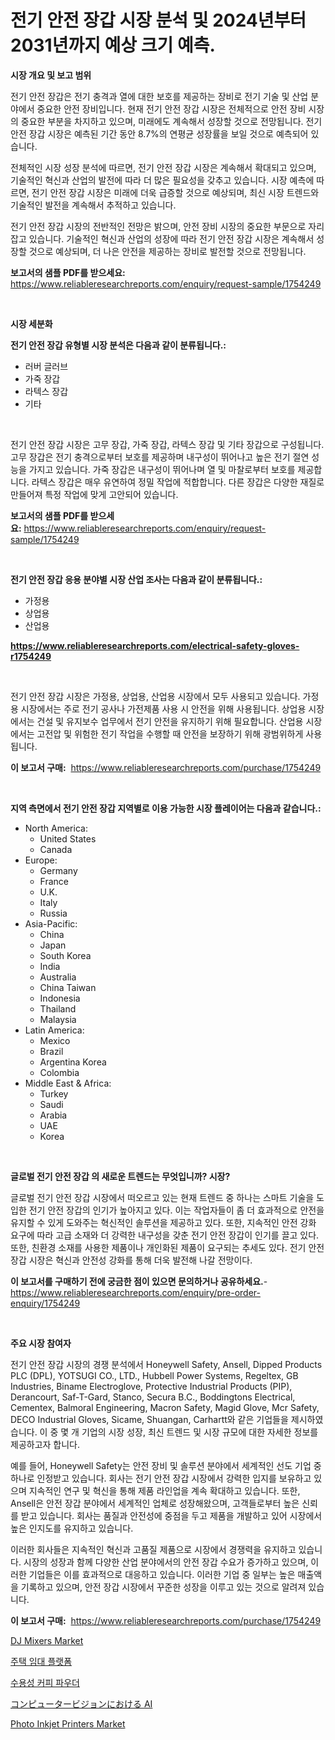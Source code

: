 <p><h1>전기 안전 장갑 시장 분석 및 2024년부터 2031년까지 예상 크기 예측.</h1></p><p><strong>시장 개요 및 보고 범위</strong></p>
<p><p>전기 안전 장갑은 전기 충격과 열에 대한 보호를 제공하는 장비로 전기 기술 및 산업 분야에서 중요한 안전 장비입니다. 현재 전기 안전 장갑 시장은 전체적으로 안전 장비 시장의 중요한 부분을 차지하고 있으며, 미래에도 계속해서 성장할 것으로 전망됩니다. 전기 안전 장갑 시장은 예측된 기간 동안 8.7%의 연평균 성장률을 보일 것으로 예측되어 있습니다.</p><p>전체적인 시장 성장 분석에 따르면, 전기 안전 장갑 시장은 계속해서 확대되고 있으며, 기술적인 혁신과 산업의 발전에 따라 더 많은 필요성을 갖추고 있습니다. 시장 예측에 따르면, 전기 안전 장갑 시장은 미래에 더욱 급증할 것으로 예상되며, 최신 시장 트렌드와 기술적인 발전을 계속해서 추적하고 있습니다.</p><p>전기 안전 장갑 시장의 전반적인 전망은 밝으며, 안전 장비 시장의 중요한 부문으로 자리 잡고 있습니다. 기술적인 혁신과 산업의 성장에 따라 전기 안전 장갑 시장은 계속해서 성장할 것으로 예상되며, 더 나은 안전을 제공하는 장비로 발전할 것으로 전망됩니다.</p></p>
<p><strong>보고서의 샘플 PDF를 받으세요:</strong> <a href="https://www.reliableresearchreports.com/enquiry/request-sample/1754249">https://www.reliableresearchreports.com/enquiry/request-sample/1754249</a></p>
<p>&nbsp;</p>
<p><strong>시장 세분화</strong></p>
<p><strong>전기 안전 장갑 유형별 시장 분석은 다음과 같이 분류됩니다.:</strong></p>
<p><ul><li>러버 글러브</li><li>가죽 장갑</li><li>라텍스 장갑</li><li>기타</li></ul></p>
<p>&nbsp;</p>
<p><p>전기 안전 장갑 시장은 고무 장갑, 가죽 장갑, 라텍스 장갑 및 기타 장갑으로 구성됩니다. 고무 장갑은 전기 충격으로부터 보호를 제공하며 내구성이 뛰어나고 높은 전기 절연 성능을 가지고 있습니다. 가죽 장갑은 내구성이 뛰어나며 열 및 마찰로부터 보호를 제공합니다. 라텍스 장갑은 매우 유연하여 정밀 작업에 적합합니다. 다른 장갑은 다양한 재질로 만들어져 특정 작업에 맞게 고안되어 있습니다.</p></p>
<p><strong>보고서의 샘플 PDF를 받으세요:</strong>&nbsp;<a href="https://www.reliableresearchreports.com/enquiry/request-sample/1754249">https://www.reliableresearchreports.com/enquiry/request-sample/1754249</a></p>
<p>&nbsp;</p>
<p><strong> 전기 안전 장갑 응용 분야별 시장 산업 조사는 다음과 같이 분류됩니다.:</strong></p>
<p><ul><li>가정용</li><li>상업용</li><li>산업용</li></ul></p>
<p><strong><a href="https://www.reliableresearchreports.com/electrical-safety-gloves-r1754249">https://www.reliableresearchreports.com/electrical-safety-gloves-r1754249</a></strong></p>
<p>&nbsp;</p>
<p><p>전기 안전 장갑 시장은 가정용, 상업용, 산업용 시장에서 모두 사용되고 있습니다. 가정용 시장에서는 주로 전기 공사나 가전제품 사용 시 안전을 위해 사용됩니다. 상업용 시장에서는 건설 및 유지보수 업무에서 전기 안전을 유지하기 위해 필요합니다. 산업용 시장에서는 고전압 및 위험한 전기 작업을 수행할 때 안전을 보장하기 위해 광범위하게 사용됩니다.</p></p>
<p><strong>이 보고서 구매:</strong>&nbsp; <a href="https://www.reliableresearchreports.com/purchase/1754249">https://www.reliableresearchreports.com/purchase/1754249</a></p>
<p>&nbsp;</p>
<p><strong>지역 측면에서 전기 안전 장갑 지역별로 이용 가능한 시장 플레이어는 다음과 같습니다.:</strong></p>
<p><ul>
    <li>
        North America:
        <ul>
            <li>United States</li>
            <li>Canada</li>
        </ul>
    </li>
    <li>
        Europe:
        <ul>
            <li>Germany</li>
            <li>France</li>
            <li>U.K.</li>
            <li>Italy</li>
            <li>Russia</li>
        </ul>
    </li>
    <li>
        Asia-Pacific:
        <ul>
            <li>China</li>
            <li>Japan</li>
            <li>South Korea</li>
            <li>India</li>
            <li>Australia</li>
            <li>China Taiwan</li>
            <li>Indonesia</li>
            <li>Thailand</li>
            <li>Malaysia</li>
        </ul>
    </li>
    <li>
        Latin America:
        <ul>
            <li>Mexico</li>
            <li>Brazil</li>
            <li>Argentina Korea</li>
            <li>Colombia</li>
        </ul>
    </li>
    <li>
        Middle East & Africa:
        <ul>
            <li>Turkey</li>
            <li>Saudi</li>
            <li>Arabia</li>
            <li>UAE</li>
            <li>Korea</li>
        </ul>
    </li>
    </ul></p>
<p>&nbsp;</p>
<p><strong>글로벌 전기 안전 장갑 의 새로운 트렌드는 무엇입니까? 시장?</strong></p>
<p><p>글로벌 전기 안전 장갑 시장에서 떠오르고 있는 현재 트렌드 중 하나는 스마트 기술을 도입한 전기 안전 장갑의 인기가 높아지고 있다. 이는 작업자들이 좀 더 효과적으로 안전을 유지할 수 있게 도와주는 혁신적인 솔루션을 제공하고 있다. 또한, 지속적인 안전 강화 요구에 따라 고급 소재와 더 강력한 내구성을 갖춘 전기 안전 장갑이 인기를 끌고 있다. 또한, 친환경 소재를 사용한 제품이나 개인화된 제품이 요구되는 추세도 있다. 전기 안전 장갑 시장은 혁신과 안전성 강화를 통해 더욱 발전해 나갈 전망이다.</p></p>
<p><strong>이 보고서를 구매하기 전에 궁금한 점이 있으면 문의하거나 공유하세요.</strong>- <a href="https://www.reliableresearchreports.com/enquiry/pre-order-enquiry/1754249">https://www.reliableresearchreports.com/enquiry/pre-order-enquiry/1754249</a></p>
<p>&nbsp;</p>
<p><strong>주요 시장 참여자</strong></p>
<p><p>전기 안전 장갑 시장의 경쟁 분석에서 Honeywell Safety, Ansell, Dipped Products PLC (DPL), YOTSUGI CO., LTD., Hubbell Power Systems, Regeltex, GB Industries, Biname Electroglove, Protective Industrial Products (PIP), Derancourt, Saf-T-Gard, Stanco, Secura B.C., Boddingtons Electrical, Cementex, Balmoral Engineering, Macron Safety, Magid Glove, Mcr Safety, DECO Industrial Gloves, Sicame, Shuangan, Carhartt와 같은 기업들을 제시하였습니다. 이 중 몇 개 기업의 시장 성장, 최신 트렌드 및 시장 규모에 대한 자세한 정보를 제공하고자 합니다.</p><p>예를 들어, Honeywell Safety는 안전 장비 및 솔루션 분야에서 세계적인 선도 기업 중 하나로 인정받고 있습니다. 회사는 전기 안전 장갑 시장에서 강력한 입지를 보유하고 있으며 지속적인 연구 및 혁신을 통해 제품 라인업을 계속 확대하고 있습니다. 또한, Ansell은 안전 장갑 분야에서 세계적인 업체로 성장해왔으며, 고객들로부터 높은 신뢰를 받고 있습니다. 회사는 품질과 안전성에 중점을 두고 제품을 개발하고 있어 시장에서 높은 인지도를 유지하고 있습니다.</p><p>이러한 회사들은 지속적인 혁신과 고품질 제품으로 시장에서 경쟁력을 유지하고 있습니다. 시장의 성장과 함께 다양한 산업 분야에서의 안전 장갑 수요가 증가하고 있으며, 이러한 기업들은 이를 효과적으로 대응하고 있습니다. 이러한 기업 중 일부는 높은 매출액을 기록하고 있으며, 안전 장갑 시장에서 꾸준한 성장을 이루고 있는 것으로 알려져 있습니다.</p></p>
<p><strong>이 보고서 구매:</strong>&nbsp;&nbsp;<a href="https://www.reliableresearchreports.com/purchase/1754249">https://www.reliableresearchreports.com/purchase/1754249</a></p>
<p><p><a href="https://view.publitas.com/reportprime-1/dj-mixers-market-insight-market-trends-growth-forecasted-from-2024-to-2031/">DJ Mixers Market</a></p><p><a href="https://github.com/BrettWeberrt8767765/Market-Research-Report-List-1/blob/main/683273825310.md">주택 임대 플랫폼</a></p><p><a href="https://github.com/nuekbpymrrz5/Market-Research-Report-List-1/blob/main/997334825309.md">수용성 커피 파우더</a></p><p><a href="https://github.com/hilmi-2a/Market-Research-Report-List-1/blob/main/394350027743.md">コンピュータービジョンにおける AI</a></p><p><a href="https://github.com/jerrycopelandthomaswsqd8q/Market-Research-Report-List-2/blob/main/photo-inkjet-printers-market.md">Photo Inkjet Printers Market</a></p></p>